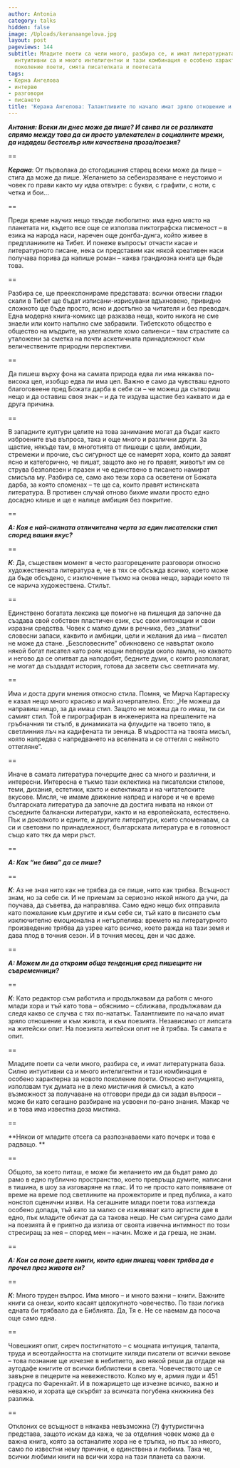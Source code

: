```yaml
---
author: Antonia
category: talks
hidden: false
image: /Uploads/keranaangelova.jpg
layout: post
pageviews: 144
subtitle: Младите поети са чели много, разбира се, и имат литературната база. Силно
  интуитивни са и много интелигентни и тази комбинация е особено характерна за новото
  поколение поети, смята писателката и поетесата
tags:
- Керна Ангелова
- интервю
- разговори
- писането
title: 'Керана Ангелова: Талантливите по начало имат зряло отношение и към живота'
---
```


_**Aнтония: Всеки ли днес може да пише? И свива ли се разликата спрямо между това да си просто увлекателен в социалните мрежи, да издадеш бестселър или качествена проза/поезия?**_

\==

_**Керана**_: От първолака до стогодишния старец всеки може да пише – стига да може да пише. Желанието за себеизразяване е неустоимо и човек го прави както му идва отвътре: с букви, с графити, с ноти, с четка и бои... 

\==

Преди време научих нещо твърде любопитно: има едно място на планетата ни, където все още се използва пиктографска писменост – в езика на народа наси, наречен още донгба-дунга, който живее в предпланините на Тибет. И понеже въпросът отчасти касае и литературното писане, нека си представим как някой креативен наси получава порива да напише роман – каква грандиозна книга ще бъде това. 

\==

Разбира се, ще преекспонираме представата: всички отвесни гладки скали в Тибет ще бъдат изписани-изрисувани вдъхновено, привидно сложното ще бъде просто, ясно и достъпно за читателя и без преводач. Една модерна книга-комикс ще разказва неща, които никога не сме знаели или които напълно сме забравили. Тибетското общество е общество на мъдрите, на улегналите хомо сапиенси – там страстите са уталожени за сметка на почти аскетичната принадлежност към величествените природни перспективи. 

\==

Да пишеш върху фона на самата природа едва ли има някаква по-висока цел, изобщо едва ли има цел. Важно е само да чувстваш едното благоговеене пред Божата дарба в себе си – че можеш да сътвориш нещо и да оставиш своя знак – и да те издува щастие без каквато и да е друга причина.

\==

В западните култури целите на това занимание могат да бъдат както изброените във въпроса, така и още много и различни други. За щастие, някъде там, в многотията от пишещи с цели, амбиции, стремежи и прочие, със сигурност ще се намерят хора, които да заявят ясно и категорично, че пишат, защото ако не го правят, животът им се струва безполезен и празен и че единствено в писането намират смисъла му. Разбира се, само ако тези хора са осветени от Божата дарба, за която споменах – те ще са, които правят истинската литература. В противен случай отново бихме имали просто едно досадно клише и ще е налице амбиция без покритие.

\==

_**А: Коя е най-силната отличителна черта за един писателски стил според вашия вкус?**_

\==

_**К**_: Да, съществен момент в често разгорещените разговори относно художествената литература е, че в тях се обсъжда всичко, което може да бъде обсъдено, с изключение тъкмо на онова нещо, заради което тя се нарича художествена. Стилът.

\==

Единствено богатата лексика ще помогне на пишещия да започне да създава свой собствен пластичен език, със свои интонации и свои изразни средства. Човек с малко думи в речника, без „златни” словесни запаси, каквито и амбиции, цели и желания да има – писател не може да стане. „Безсловесните” обикновено се навъртат около някой богат писател като рояк нощни пеперуди около лампа, но каквото и негово да се опитват да наподобят, бедните думи, с които разполагат, не могат да създадат история, готова да засвети със светлината му.

\==

Има и доста други мнения относно стила. Помня, че Мирча Картареску е казал нещо много красиво и май изчерпателно. Ето: „Не можеш да направиш нищо, за да имаш стил. Защото не можеш да го имаш, ти си самият стил. Той е пирографиран в инженерията на прешлените на гръбначния ти стълб, в динамиката на флуидите на твоето тяло, в светлинния лъч на кадифената ти зеница. В мъдростта на твоята мисъл, която напредва с напредването на вселената и се оттегля с нейното оттегляне”.

\==

Иначе в самата литература почерците днес са много и различни, и интересни. Интересна е тъкмо тази еклектика на писателски стилове, теми, дихания, естетики, както и еклектиката и на читателските вкусове. Мисля, че имаме движение напред и нагоре и че е време българската литература да започне да достига нивата на някои от съседните балкански литератури, както и на европейската, естествено. Пък и доколкото и едните, и другите литератури, които споменавам, са си и световни по принадлежност, българската литература е в готовност също като тях да мери ръст.

\==

_**А: Как “не бива” да се пише?**_

\==

_**К**_: Аз не зная нито как не трябва да се пише, нито как трябва. Всъщност знам, но за себе си. И не приемам за сериозно някой някого да учи, да поучава, да съветва, да направлява. Само едно нещо бих отправила като пожелание към другите и към себе си, тъй като в писането съм изключително емоционална и нетърпелива: времето на литературното произведение трябва да узрее като всичко, което ражда на тази земя и дава плод в точния сезон. И в точния месец, ден и час даже.

\==

_**А: Можем ли да откроим обща тенденция сред пишещите ни съвременници?**_

\==

_**К**_: Като редактор съм работила и продължавам да работя с много млади хора и тъй като това – обяснимо – сближава, продължавам да следя какво се случва с тях по-нататък. Талантливите по начало имат зряло отношение и към живота, и към поезията. Независимо от липсата на житейски опит. На поезията житейски опит не й трябва. Тя самата е опит. 

\==

Младите поети са чели много, разбира се, и имат литературната база. Силно интуитивни са и много интелигентни и тази комбинация е особено характерна за новото поколение поети. Относно интуицията, използвам тук думата не в леко мистичния й смисъл, а като възможност за получаване на отговори преди да си задал въпроси – може би като сегашно разбиране на усвоени по-рано знания. Макар че и в това има известна доза мистика.

\==

**Някои от младите отсега са разпознаваеми като почерк и това е радващо. **

\==

Общото, за което питаш, е може би желанието им да бъдат рамо до рамо в едно публично пространство, което превръща думите, написани в тишина, в шоу за изговаряне на глас. И то не просто като появяване от време на време под светлините на прожекторите и пред публика, а като нонстоп сценични изяви. На сегашните млади поети това изглежда особено допада, тъй като за малко се изживяват като артисти две в едно, пък младите обичат да са такова нещо. Не съм сигурна само дали на поезията й е приятно да излиза от своята извечна интимност по този стресиращ за нея – според мен – начин. Може и да греша, не знам.

\==

_**А: Кои са поне двете книги, които един пишещ човек трябва да е прочел през живота си?**_

\==

_**К**_: Много труден въпрос. Има много – и много важни – книги. Важните книги са онези, които касаят целокупното човечество. По тази логика едната би трябвало да е Библията. Да, Тя е. Не се наемам да посоча още само една. 

\==

Човешкият опит, сиреч постигнатото – с мощната интуиция, таланта, труда и всеотдайността на стотиците хиляди писатели от всички векове – това познание ще изчезне в небитието, ако някой реши да отдаде на аутодафе книгите от всички библиотеки в света. Човечеството ще се завърне в пещерите на невежеството. Колко му е, армия луди и 451 градуса по Фаренхайт. И в пожарището ще изчезне всичко, важно и неважно, и хората ще скърбят за всичката погубена книжнина без разлика. 

\==

Отклоних се всъщност в някаква невъзможна (?) футуристична представа, защото искам да кажа, че за отделния човек може да е важна книга, която за останалите хора не е тръпка, но пък за някого, само по известни нему причини, е единствена и любима. Така че, всички любими книги на всички хора на тази планета са важни.